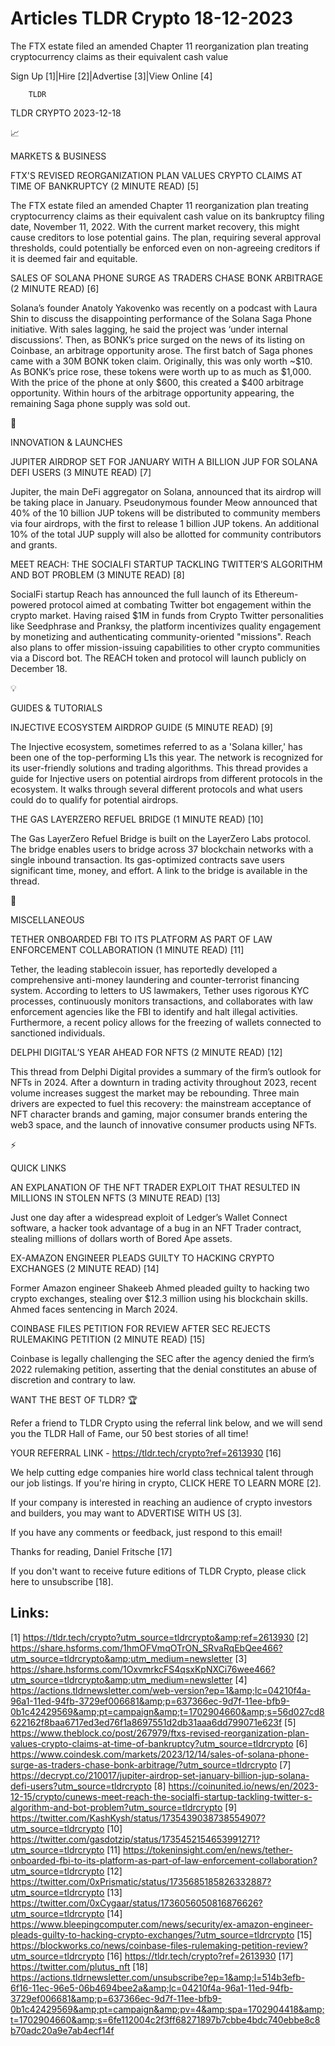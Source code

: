 # Articles TLDR Crypto 18-12-2023

The FTX estate filed an amended Chapter 11 reorganization plan
treating cryptocurrency claims as their equivalent cash value  

Sign Up [1]|Hire [2]|Advertise [3]|View Online [4] 

		TLDR 

TLDR CRYPTO 2023-12-18

📈 

MARKETS & BUSINESS

 FTX'S REVISED REORGANIZATION PLAN VALUES CRYPTO CLAIMS AT TIME OF
BANKRUPTCY (2 MINUTE READ) [5] 

 The FTX estate filed an amended Chapter 11 reorganization plan
treating cryptocurrency claims as their equivalent cash value on its
bankruptcy filing date, November 11, 2022. With the current market
recovery, this might cause creditors to lose potential gains. The
plan, requiring several approval thresholds, could potentially be
enforced even on non-agreeing creditors if it is deemed fair and
equitable. 

 SALES OF SOLANA PHONE SURGE AS TRADERS CHASE BONK ARBITRAGE (2 MINUTE
READ) [6] 

 Solana’s founder Anatoly Yakovenko was recently on a podcast with
Laura Shin to discuss the disappointing performance of the Solana Saga
Phone initiative. With sales lagging, he said the project was ‘under
internal discussions’. Then, as BONK’s price surged on the news of
its listing on Coinbase, an arbitrage opportunity arose. The first
batch of Saga phones came with a 30M BONK token claim. Originally,
this was only worth ~$10. As BONK’s price rose, these tokens were
worth up to as much as $1,000. With the price of the phone at only
$600, this created a $400 arbitrage opportunity. Within hours of the
arbitrage opportunity appearing, the remaining Saga phone supply was
sold out. 

🚀 

INNOVATION & LAUNCHES

 JUPITER AIRDROP SET FOR JANUARY WITH A BILLION JUP FOR SOLANA DEFI
USERS (3 MINUTE READ) [7] 

 Jupiter, the main DeFi aggregator on Solana, announced that its
airdrop will be taking place in January. Pseudonymous founder Meow
announced that 40% of the 10 billion JUP tokens will be distributed to
community members via four airdrops, with the first to release 1
billion JUP tokens. An additional 10% of the total JUP supply will
also be allotted for community contributors and grants. 

 MEET REACH: THE SOCIALFI STARTUP TACKLING TWITTER’S ALGORITHM AND
BOT PROBLEM (3 MINUTE READ) [8] 

 SocialFi startup Reach has announced the full launch of its
Ethereum-powered protocol aimed at combating Twitter bot engagement
within the crypto market. Having raised $1M in funds from Crypto
Twitter personalities like Seedphrase and Pranksy, the platform
incentivizes quality engagement by monetizing and authenticating
community-oriented "missions". Reach also plans to offer
mission-issuing capabilities to other crypto communities via a Discord
bot. The REACH token and protocol will launch publicly on December 18.


💡 

GUIDES & TUTORIALS

 INJECTIVE ECOSYSTEM AIRDROP GUIDE (5 MINUTE READ) [9] 

 The Injective ecosystem, sometimes referred to as a 'Solana killer,'
has been one of the top-performing L1s this year. The network is
recognized for its user-friendly solutions and trading algorithms.
This thread provides a guide for Injective users on potential airdrops
from different protocols in the ecosystem. It walks through several
different protocols and what users could do to qualify for potential
airdrops. 

 THE GAS LAYERZERO REFUEL BRIDGE (1 MINUTE READ) [10] 

 The Gas LayerZero Refuel Bridge is built on the LayerZero Labs
protocol. The bridge enables users to bridge across 37 blockchain
networks with a single inbound transaction. Its gas-optimized
contracts save users significant time, money, and effort. A link to
the bridge is available in the thread. 

🦄 

MISCELLANEOUS

 TETHER ONBOARDED FBI TO ITS PLATFORM AS PART OF LAW ENFORCEMENT
COLLABORATION (1 MINUTE READ) [11] 

 Tether, the leading stablecoin issuer, has reportedly developed a
comprehensive anti-money laundering and counter-terrorist financing
system. According to letters to US lawmakers, Tether uses rigorous KYC
processes, continuously monitors transactions, and collaborates with
law enforcement agencies like the FBI to identify and halt illegal
activities. Furthermore, a recent policy allows for the freezing of
wallets connected to sanctioned individuals. 

 DELPHI DIGITAL’S YEAR AHEAD FOR NFTS (2 MINUTE READ) [12] 

 This thread from Delphi Digital provides a summary of the firm’s
outlook for NFTs in 2024. After a downturn in trading activity
throughout 2023, recent volume increases suggest the market may be
rebounding. Three main drivers are expected to fuel this recovery: the
mainstream acceptance of NFT character brands and gaming, major
consumer brands entering the web3 space, and the launch of innovative
consumer products using NFTs. 

⚡ 

QUICK LINKS

 AN EXPLANATION OF THE NFT TRADER EXPLOIT THAT RESULTED IN MILLIONS IN
STOLEN NFTS (3 MINUTE READ) [13] 

 Just one day after a widespread exploit of Ledger’s Wallet Connect
software, a hacker took advantage of a bug in an NFT Trader contract,
stealing millions of dollars worth of Bored Ape assets. 

 EX-AMAZON ENGINEER PLEADS GUILTY TO HACKING CRYPTO EXCHANGES (2
MINUTE READ) [14] 

 Former Amazon engineer Shakeeb Ahmed pleaded guilty to hacking two
crypto exchanges, stealing over $12.3 million using his blockchain
skills. Ahmed faces sentencing in March 2024. 

 COINBASE FILES PETITION FOR REVIEW AFTER SEC REJECTS RULEMAKING
PETITION (2 MINUTE READ) [15] 

 Coinbase is legally challenging the SEC after the agency denied the
firm’s 2022 rulemaking petition, asserting that the denial
constitutes an abuse of discretion and contrary to law. 

WANT THE BEST OF TLDR? 🏆

Refer a friend to TLDR Crypto using the referral link below, and we
will send you the TLDR Hall of Fame, our 50 best stories of all time!

YOUR REFERRAL LINK - https://tldr.tech/crypto?ref=2613930 [16]

 We help cutting edge companies hire world class technical talent
through our job listings. If you're hiring in crypto, CLICK HERE TO
LEARN MORE [2]. 

If your company is interested in reaching an audience of crypto
investors and builders, you may want to ADVERTISE WITH US [3]. 

If you have any comments or feedback, just respond to this email! 

Thanks for reading, 
Daniel Fritsche [17] 

If you don't want to receive future editions of TLDR Crypto,
please click here to unsubscribe [18]. 

 

Links:
------
[1] https://tldr.tech/crypto?utm_source=tldrcrypto&amp;ref=2613930
[2] https://share.hsforms.com/1hmOFVmqOTrON_SRvaRqEbQee466?utm_source=tldrcrypto&amp;utm_medium=newsletter
[3] https://share.hsforms.com/1OxvmrkcFS4qsxKpNXCi76wee466?utm_source=tldrcrypto&amp;utm_medium=newsletter
[4] https://actions.tldrnewsletter.com/web-version?ep=1&amp;lc=04210f4a-96a1-11ed-94fb-3729ef006681&amp;p=637366ec-9d7f-11ee-bfb9-0b1c42429569&amp;pt=campaign&amp;t=1702904660&amp;s=56d027cd8622162f8baa6717ed3ed76f1a8697551d2db31aaa6dd799071e623f
[5] https://www.theblock.co/post/267979/ftxs-revised-reorganization-plan-values-crypto-claims-at-time-of-bankruptcy?utm_source=tldrcrypto
[6] https://www.coindesk.com/markets/2023/12/14/sales-of-solana-phone-surge-as-traders-chase-bonk-arbitrage/?utm_source=tldrcrypto
[7] https://decrypt.co/210017/jupiter-airdrop-set-january-billion-jup-solana-defi-users?utm_source=tldrcrypto
[8] https://coinunited.io/news/en/2023-12-15/crypto/cunews-meet-reach-the-socialfi-startup-tackling-twitter-s-algorithm-and-bot-problem?utm_source=tldrcrypto
[9] https://twitter.com/KashKysh/status/1735439038738554907?utm_source=tldrcrypto
[10] https://twitter.com/gasdotzip/status/1735452154653991271?utm_source=tldrcrypto
[11] https://tokeninsight.com/en/news/tether-onboarded-fbi-to-its-platform-as-part-of-law-enforcement-collaboration?utm_source=tldrcrypto
[12] https://twitter.com/0xPrismatic/status/1735685185826332887?utm_source=tldrcrypto
[13] https://twitter.com/0xCygaar/status/1736056050816876626?utm_source=tldrcrypto
[14] https://www.bleepingcomputer.com/news/security/ex-amazon-engineer-pleads-guilty-to-hacking-crypto-exchanges/?utm_source=tldrcrypto
[15] https://blockworks.co/news/coinbase-files-rulemaking-petition-review?utm_source=tldrcrypto
[16] https://tldr.tech/crypto?ref=2613930
[17] https://twitter.com/plutus_nft
[18] https://actions.tldrnewsletter.com/unsubscribe?ep=1&amp;l=514b3efb-6f16-11ec-96e5-06b4694bee2a&amp;lc=04210f4a-96a1-11ed-94fb-3729ef006681&amp;p=637366ec-9d7f-11ee-bfb9-0b1c42429569&amp;pt=campaign&amp;pv=4&amp;spa=1702904418&amp;t=1702904660&amp;s=6fe112004c2f3ff68271897b7cbbe4bdc740ebbe8c8b70adc20a9e7ab4ecf14f